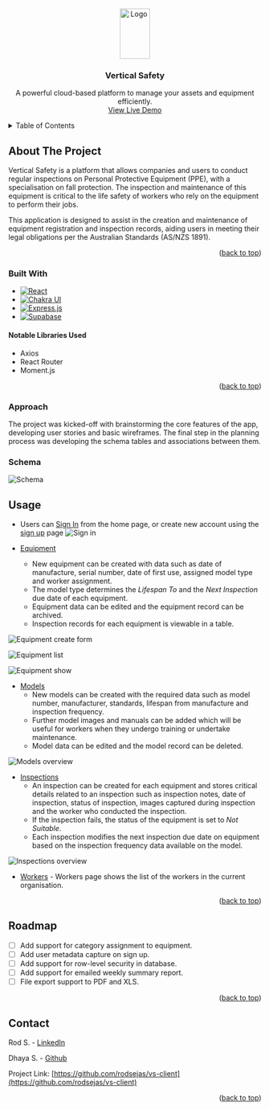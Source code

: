 <a name="readme-top"></a>

<!-- PROJECT LOGO -->
<br />
<div align="center">
  <a href="https://github.com/othneildrew/Best-README-Template">
    <img src="https://icxujcstmvzimkufacay.supabase.co/storage/v1/object/public/vs/readme/logo_blue.png" alt="Logo" width="60" height="100">
  </a>

  <h3 align="center">Vertical Safety</h3>

  <p align="center">
    A powerful cloud-based platform to manage your assets and equipment efficiently.
    <br />
    <a href="https://vs-app.netlify.app">View Live Demo</a>
  </p>
</div>

<!-- TABLE OF CONTENTS -->
<details>
  <summary>Table of Contents</summary>
  <ol>
    <li>
      <a href="#about-the-project">About The Project</a>
      <ul>
        <li><a href="#built-with">Built With</a></li>
      </ul>
    </li>
    <li><a href="#usage">Usage</a></li>
    <li><a href="#roadmap">Roadmap</a></li>
    <li><a href="#contact">Contact</a></li>
  </ol>
</details>

<!-- ABOUT THE PROJECT -->

## About The Project

Vertical Safety is a platform that allows companies and users to conduct regular inspections on Personal Protective Equipment (PPE), with a specialisation on fall protection. The inspection and maintenance of this equipment is critical to the life safety of workers who rely on the equipment to perform their jobs.

This application is designed to assist in the creation and maintenance of equipment registration and inspection records, aiding users in meeting their legal obligations per the Australian Standards (AS/NZS 1891).

<p align="right">(<a href="#readme-top">back to top</a>)</p>

### Built With

- [![React][react.js]][react-url]
- [![Chakra UI][chakra]][chakra-url]
- [![Express.js][express]][express-url]
- [![Supabase][supabase]][supabase]

#### Notable Libraries Used

- Axios
- React Router
- Moment.js

<!-- PROJECT PLANNING -->

<p align="right">(<a href="#readme-top">back to top</a>)</p>

### Approach

The project was kicked-off with brainstorming the core features of the app, developing user stories and basic wireframes. The final step in the planning process was developing the schema tables and associations between them.

### Schema

![Schema](https://icxujcstmvzimkufacay.supabase.co/storage/v1/object/public/vs/readme/Schema.png?t=2022-05-31T13%3A22%3A03.557Z)

<!-- USAGE EXAMPLES -->

## Usage

- Users can [Sign In](https://vs-app.netlify.app/#/signin) from the home page, or create new account using the [sign up](https://vs-app.netlify.app/#/signup) page
  ![Sign in](https://icxujcstmvzimkufacay.supabase.co/storage/v1/object/public/vs/readme/vs1?t=2022-05-31T13%3A17%3A54.081Z)

- [Equipment](https://vs-app.netlify.app/#/equipments)
  - New equipment can be created with data such as date of manufacture, serial number, date of first use, assigned model type and worker assignment.
  - The model type determines the _Lifespan To_ and the _Next Inspection_ due date of each equipment.
  - Equipment data can be edited and the equipment record can be archived.
  - Inspection records for each equipment is viewable in a table.

![Equipment create form](https://icxujcstmvzimkufacay.supabase.co/storage/v1/object/public/vs/readme/vs2?t=2022-05-31T13%3A18%3A02.756Z)

![Equipment list](https://icxujcstmvzimkufacay.supabase.co/storage/v1/object/public/vs/readme/vs6?t=2022-05-31T13%3A21%3A37.715Z)

![Equipment show](https://icxujcstmvzimkufacay.supabase.co/storage/v1/object/public/vs/readme/vs5?t=2022-05-31T13%3A21%3A25.861Z)

- [Models](https://vs-app.netlify.app/#/models)
  - New models can be created with the required data such as model number, manufacturer, standards, lifespan from manufacture and inspection frequency.
  - Further model images and manuals can be added which will be useful for workers when they undergo training or undertake maintenance.
  - Model data can be edited and the model record can be deleted.

![Models overview](https://icxujcstmvzimkufacay.supabase.co/storage/v1/object/public/vs/readme/vs3?t=2022-05-31T13%3A20%3A39.123Z)

- [Inspections](https://vs-app.netlify.app/#/inspections)
  - An inspection can be created for each equipment and stores critical details related to an inspection such as inspection notes, date of inspection, status of inspection, images captured during inspection and the worker who conducted the inspection.
  - If the inspection fails, the status of the equipment is set to _Not Suitable_.
  - Each inspection modifies the next inspection due date on equipment based on the inspection frequency data available on the model.

![Inspections overview](https://icxujcstmvzimkufacay.supabase.co/storage/v1/object/public/vs/readme/vs4?t=2022-05-31T13%3A21%3A02.726Z)

- [Workers](https://vs-app.netlify.app/#/workers) - Workers page shows the list of the workers in the current organisation.

<p align="right">(<a href="#readme-top">back to top</a>)</p>

<!-- ROADMAP -->

## Roadmap

- [ ] Add support for category assignment to equipment.
- [ ] Add user metadata capture on sign up.
- [ ] Add support for row-level security in database.
- [ ] Add support for emailed weekly summary report.
- [ ] File export support to PDF and XLS.

<p align="right">(<a href="#readme-top">back to top</a>)</p>

<!-- CONTACT -->

## Contact

Rod S. - [LinkedIn](https://www.linkedin.com/in/rodsejas/)

Dhaya S. - [Github](https://github.com/Dhaya94)

Project Link: [https://github.com/rodsejas/vs-client](https://github.com/rodsejas/vs-client)

<p align="right">(<a href="#readme-top">back to top</a>)</p>

<!-- MARKDOWN LINKS & IMAGES -->
<!-- https://www.markdownguide.org/basic-syntax/#reference-style-links -->

[contributors-shield]: https://img.shields.io/github/contributors/othneildrew/Best-README-Template.svg?style=for-the-badge
[contributors-url]: https://github.com/rodsejas/vs-client/graphs/contributors
[issues-shield]: https://img.shields.io/github/issues/othneildrew/Best-README-Template.svg?style=for-the-badge
[issues-url]: https://github.com/rodsejas/vs-client/issues
[linkedin-shield]: https://img.shields.io/badge/-LinkedIn-black.svg?style=for-the-badge&logo=linkedin&colorB=555
[linkedin-url]: https://www.linkedin.com/in/rodsejas/
[product-screenshot]: images/screenshot.png
[react.js]: https://img.shields.io/badge/React-20232A?style=for-the-badge&logo=react&logoColor=61DAFB
[react-url]: https://reactjs.org/
[postgresql]: https://img.shields.io/badge/PostgreSQL-316192?style=for-the-badge&logo=postgresql&logoColor=white
[supabase]: https://img.shields.io/badge/Supabase-3ECF8E?style=for-the-badge&logo=supabase&logoColor=white
[chakra]: https://img.shields.io/badge/chakra-%234ED1C5.svg?style=for-the-badge&logo=chakraui&logoColor=white
[chakra-url]: https://chakra-ui.com/
[express]: https://img.shields.io/badge/express.js-%23404d59.svg?style=for-the-badge&logo=express&logoColor=%2361DAFB
[express-url]: https://expressjs.com/
